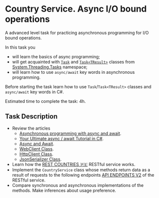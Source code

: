 # Country Service. Async I/O bound operations

A advanced level task for practicing asynchronous programming for I/O bound operations.

In this task you 
- will learn the basics of async programming;
- will get acquainted with [`Task`](https://docs.microsoft.com/en-us/dotnet/api/system.threading.tasks.task) and [`Task<TResult>`](https://docs.microsoft.com/en-us/dotnet/api/system.threading.tasks.task-1) classes from [System.Threading.Tasks](https://docs.microsoft.com/en-us/dotnet/api/system.threading.tasks) namespace;
- will learn how to use `async/await` key words in asynchronous programming. 

Before starting the task learn how to use `Task`/`Task<TResult>` classes and `async/await` key words in C#.

Estimated time to complete the task: 4h.

## Task Description

 - Review the articles
    - [Asynchronous programming with async and await](https://docs.microsoft.com/en-us/dotnet/csharp/programming-guide/concepts/async/).
    - [Your Ultimate async / await Tutorial in C#](https://www.codingame.com/playgrounds/4240/your-ultimate-async-await-tutorial-in-c/introduction). 
    - [Async and Await](https://blog.stephencleary.com/2012/02/async-and-await.html).
    - [WebClient Class](https://docs.microsoft.com/en-us/dotnet/api/system.net.webclient).
    - [HttpClient Class](https://docs.microsoft.com/en-us/dotnet/api/system.net.http.httpclient).
    - [JsonSerializer Class](https://docs.microsoft.com/en-us/dotnet/api/system.text.json.jsonserializer).
 - Learn how the [REST COUNTRIES 🇵🇪](https://restcountries.com/#api-endpoints-v2) RESTful service works.
 - Implement the `CountryService` class whose methods return data as a result of requests to the following endpoints [API ENDPOINTS V2](https://restcountries.com/#api-endpoints-v2) of the RESTful service.
 - Compare synchronous and asynchronous implementations of the methods. Make inferences about usage preference.
